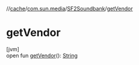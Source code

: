 //[cache](../../../index.md)/[com.sun.media](../index.md)/[SF2Soundbank](index.md)/[getVendor](get-vendor.md)

# getVendor

[jvm]\
open fun [getVendor](get-vendor.md)(): [String](https://docs.oracle.com/javase/8/docs/api/java/lang/String.html)
